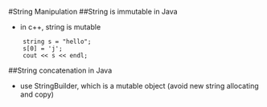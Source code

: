 #String Manipulation
##String is immutable in Java
 - in c++, string is mutable

```
    string s = "hello";
    s[0] = 'j';
    cout << s << endl;
```

##String concatenation in Java
 - use StringBuilder, which is a mutable object (avoid new string allocating and copy)